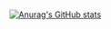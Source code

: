 
<br>[![Anurag's GitHub stats](https://github-readme-stats.vercel.app/api?username=lioxryt&show_icons=true&theme=transparent)](https://lioxryt.github.io/)
